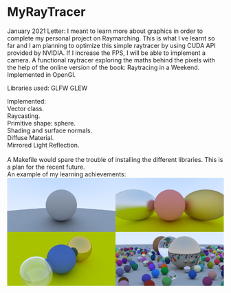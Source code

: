# MyRayTracer

January 2021
Letter: I meant to learn more about graphics in order to complete my personal project on Raymarching. This is what I ve learnt so far and I am planning to optimize this simple raytracer by using CUDA API provided by NVIDIA. If I increase the FPS, I will be able to implement a camera.
A functional raytracer exploring the maths behind the pixels with the help of the online version of the book: Raytracing in a Weekend.
<br />
Implemented in OpenGl.

Libraries used:
GLFW
GLEW

Implemented:
<br />
Vector class.<br />
Raycasting.<br />
Primitive shape: sphere.<br />
Shading and surface normals.<br />
Diffuse Material.<br />
Mirrored Light Reflection.<br />
<br />
A Makefile would spare the trouble of installing the different libraries. This is a plan for the recent future.
<br />
An example of my learning achievements:
![alt text here](images/ray-tracing-in-one-weekend-example-scenes.jpg)
